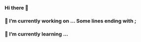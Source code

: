 ### Hi there 👋
### 🔭 I’m currently working on ... Some lines ending with ;
### 🌱 I’m currently learning ...
<!--
**sourav-thind/sourav-thind** is a ✨ _special_ ✨ repository because its `README.md` (this file) appears on your GitHub profile.

Here are some ideas to get you started:


- 👯 I’m looking to collaborate on ...
- 🤔 I’m looking for help with ...
- 💬 Ask me about ...
- 📫 How to reach me: ...
- 😄 Pronouns: ...
- ⚡ Fun fact: ...
-->
